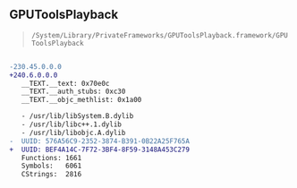 ## GPUToolsPlayback

> `/System/Library/PrivateFrameworks/GPUToolsPlayback.framework/GPUToolsPlayback`

```diff

-230.45.0.0.0
+240.6.0.0.0
   __TEXT.__text: 0x70e0c
   __TEXT.__auth_stubs: 0xc30
   __TEXT.__objc_methlist: 0x1a00

   - /usr/lib/libSystem.B.dylib
   - /usr/lib/libc++.1.dylib
   - /usr/lib/libobjc.A.dylib
-  UUID: 576A56C9-2352-3874-B391-0B22A25F765A
+  UUID: BEF4A14C-7F72-3BF4-8F59-3148A453C279
   Functions: 1661
   Symbols:   6061
   CStrings:  2816

```
